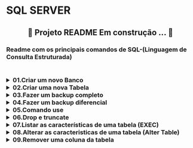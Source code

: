 # SQL SERVER
 <h2 align="center">🚧 Projeto README Em construção ... 🚧</h2> 
<h3> Readme com os principais comandos de SQL-(Linguagem de Consulta Estruturada) <h3> <br>

<details><summary><b>01.Criar um novo  Banco  </b></summary> <br> </details>
<details><summary><b>02.Criar uma nova Tabela  </b></summary> <br> </details>
<details><summary><b>03.Fazer um backup completo </b></summary> <br> </details>
<details><summary><b>04.Fazer um backup diferencial </b></summary> <br> </details>
<details><summary><b>05.Comando use </b></summary> <br> </details>
<details><summary><b>06.Drop e truncate </b></summary> <br> </details>
<details><summary><b>07.Listar as características de uma tabela (EXEC) </b></summary> <br> </details>
<details><summary><b>08.Alterar as caracteristicas de uma tabela (Alter Table) </b></summary> <br> </details>
<details><summary><b>09.Remover uma coluna da tabela </b></summary> <br> </details>



